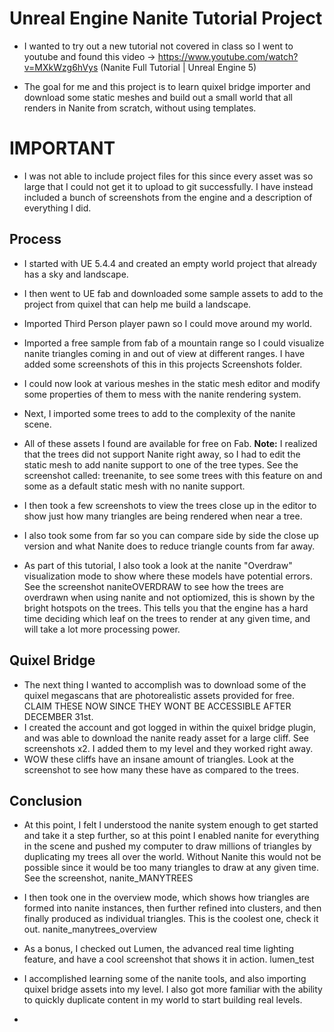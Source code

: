 # Unreal Engine Nanite Tutorial Project

- I wanted to try out a new tutorial not covered in class so I went to youtube and found this video -> https://www.youtube.com/watch?v=MXkWzg6hVys (Nanite Full Tutorial | Unreal Engine 5)

- The goal for me and this project is to learn quixel bridge importer and download some static meshes and build out a small world that all renders in Nanite from scratch, without using templates.

# IMPORTANT
- I was not able to include project files for this since every asset was so large that I could not get it to upload to git successfully. I have instead included a bunch of screenshots from the engine and a description of everything I did.

## Process
- I started with UE 5.4.4 and created an empty world project that already has a sky and landscape.
- I then went to UE fab and downloaded some sample assets to add to the project from quixel that can help me build a landscape.
- Imported Third Person player pawn so I could move around my world.
- Imported a free sample from fab of a mountain range so I could visualize nanite triangles coming in and out of view at different ranges. I have added some screenshots of this in this projects Screenshots folder.
- I could now look at various meshes in the static mesh editor and  modify some properties of them to mess with the nanite rendering system.

- Next, I imported some trees to add to the complexity of the nanite scene.
- All of these assets I found are available for free on Fab.
**Note:** I realized that the trees did not support Nanite right away, so I had to edit the static mesh to add nanite support to one of the tree types. See the screenshot called: treenanite, to see some trees with this feature on and some as a default static mesh with no nanite support.

- I then took a few screenshots to view the trees close up in the editor to show just how many triangles are being rendered when near a tree.
- I also took some from far so you can compare side by side the close up version and what Nanite does to reduce triangle counts from far away.

- As part of this tutorial, I also took a look at the nanite "Overdraw" visualization mode to show where these models have potential errors. See the screenshot naniteOVERDRAW to see how the trees are overdrawn when using nanite and not optiomized, this is shown by the bright hotspots on the trees. This tells you that the engine has a hard time deciding which leaf on the trees to render at any given time, and will take a lot more processing power.

## Quixel Bridge
- The next thing I wanted to accomplish was to download some of the quixel megascans that are photorealistic assets provided for free. CLAIM THESE NOW SINCE THEY WONT BE ACCESSIBLE AFTER DECEMBER 31st.
- I created the account and got logged in within the quixel bridge plugin, and was able to download the nanite ready asset for a large cliff. See screenshots x2. I added them to my level and they worked right away.
- WOW these cliffs have an insane amount of triangles. Look at the screenshot to see how many these have as compared to the trees.

## Conclusion
- At this point, I felt I understood the nanite system enough to get started and take it a step further, so at this point I enabled nanite for everything in the scene and pushed my computer to draw millions of triangles by duplicating my trees all over the world. Without Nanite this would not be possible since it would be too many triangles to draw at any given time. See the screenshot, nanite_MANYTREES
- I then took one in the overview mode, which shows how triangles are formed into nanite instances, then further refined into clusters, and then finally produced as individual triangles. This is the coolest one, check it out. nanite_manytrees_overview

- As a bonus, I checked out Lumen, the advanced real time lighting feature, and have a cool screenshot that shows it in action. lumen_test
- I accomplished learning some of the nanite tools, and also importing quixel bridge assets into my level. I also got more familiar with the ability to quickly duplicate content in my world to start building real levels.

- 
